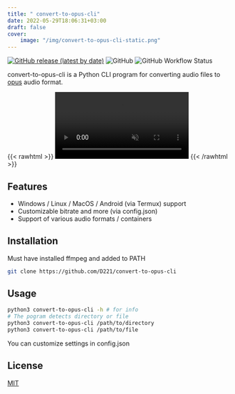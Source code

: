 ```yaml
---
title: " convert-to-opus-cli"
date: 2022-05-29T18:06:31+03:00
draft: false
cover:
    image: "/img/convert-to-opus-cli-static.png"
---
```

[![GitHub release (latest by date)](https://img.shields.io/github/v/release/D221/convert-to-opus-cli?label=Download)](https://github.com/D221/convert-to-opus-cli/releases/latest)
![GitHub](https://img.shields.io/github/license/D221/convert-to-opus-cli)
![GitHub Workflow Status](https://img.shields.io/github/workflow/status/D221/convert-to-opus-cli/Pylint)

convert-to-opus-cli is a Python CLI program for converting audio files to [opus](https://opus-codec.org/) audio format.

{{< rawhtml >}}
    <video
              src="/img/convert-to-opus-cli.webm"
              alt="convert-to-opus demo"
              autoplay
              loop
              muted
              playsinline>
    </video>
{{< /rawhtml >}}

## Features

- Windows / Linux / MacOS / Android (via Termux) support
- Customizable bitrate and more (via config.json)
- Support of various audio formats / containers

## Installation

Must have installed ffmpeg and added to PATH

```bash
git clone https://github.com/D221/convert-to-opus-cli
```

## Usage

```bash
python3 convert-to-opus-cli -h # for info
# The pogram detects directory or file
python3 convert-to-opus-cli /path/to/directory
python3 convert-to-opus-cli /path/to/file
```

You can customize settings in config.json

## License

[MIT](https://choosealicense.com/licenses/mit/)
